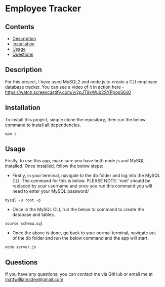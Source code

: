 # Employee Tracker

## Contents

- [Description](#Description)
- [Installation](#Installation)
- [Usage](#Usage)
- [Questions](#Questions)

## Description

For this project, I have used MySQL2 and node.js to create a CLI employee database tracker. You can see a video of it in action here - https://watch.screencastify.com/v/2pJT9xWub2SYPpopS6x0

## Installation

To install this project, simple clone the repository, then run the below command to install all dependencies.

```
npm i
```

## Usage

Firstly, to use this app, make sure you have both node.js and MySQL installed. Once installed, follow the below steps:

- Firstly, in your terminal, navigate to the db folder and log into the MySQL CLI. The command for this is below. PLEASE NOTE: 'root' should be replaced by your username and once you run this command you will need to enter your MySQL password/

```
mysql -u root -p
```

- Once in the MySQL CLI, run the below to command to create the database and tables.

```
source schema.sql
```

- Once the above is done, go back to your normal terminal, navigate out of the db folder and run the below command and the app will start.

```
node server.js
```

## Questions

If you have any questions, you can contact me via GitHub or email me at mattwilliamsdev@gmail.com
